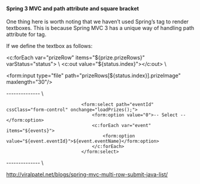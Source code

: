 
#### Spring 3 MVC and path attribute and square bracket
One thing here is worth noting that we haven’t used Spring’s tag to render textboxes. 
This is because Spring MVC 3 has a unique way of handling path attribute for tag. 

If we define the textbox as follows:

<c:forEach var="prizeRow" items="${prize.prizeRows}" varStatus="status"> \
<c:out value="${status.index}"></c:out> \

<form:input type="file" path="prizeRows[${status.index}].prizeImage" maxlength="30"/>

-------------- \

								<form:select path="eventId" cssClass="form-control" onchange="loadPrizes();">
									<form:option value="0">-- Select --</form:option>
									<c:forEach var="event" items="${events}">
										<form:option value="${event.eventId}">${event.eventName}</form:option>
									</c:forEach>
								</form:select>
								
-------------- \ 
<script>

var rootUrl = '${pageContext.request.contextPath}';

$(document).ready(function() {
	//alert('welcome ' + rootUrl);
}
);

function loadPrizes() {
	
	var str = $("form").serialize();
	var url = rootUrl + '/prize/loadPrize';
	
	$("#prizeForm").attr('action', url);
	$("form").submit();
	
}

</script>

http://viralpatel.net/blogs/spring-mvc-multi-row-submit-java-list/

